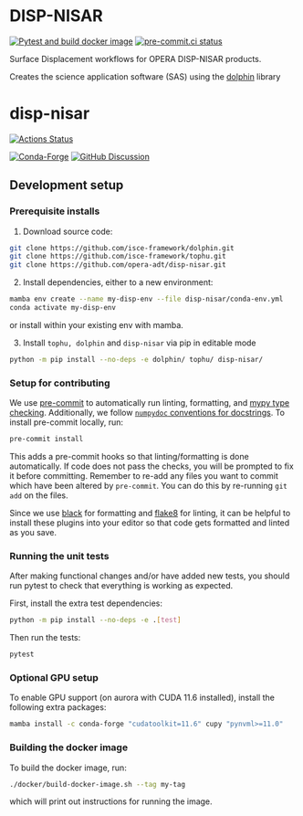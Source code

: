 # DISP-NISAR
[![Pytest and build docker image](https://github.com/opera-adt/disp-nisar/actions/workflows/test-build-push.yml/badge.svg?branch=main)](https://github.com/opera-adt/disp-nisar/actions/workflows/test-build-push.yml)
[![pre-commit.ci status](https://results.pre-commit.ci/badge/github/opera-adt/disp-nisar/main.svg)](https://results.pre-commit.ci/latest/github/opera-adt/disp-nisar/main)

Surface Displacement workflows for OPERA DISP-NISAR products.

Creates the science application software (SAS) using the [dolphin](https://github.com/opera-adt/dolphin) library

# disp-nisar

[![Actions Status][actions-badge]][actions-link]

[![Conda-Forge][conda-badge]][conda-link]
[![GitHub Discussion][github-discussions-badge]][github-discussions-link]


<!-- prettier-ignore-start -->
[actions-badge]:            https://github.com/opera-adt/disp-nisar/workflows/CI/badge.svg
[actions-link]:             https://github.com/opera-adt/disp-nisar/actions
[conda-badge]:              https://img.shields.io/conda/vn/conda-forge/disp-nisar
[conda-link]:               https://github.com/conda-forge/disp-nisar-feedstock
[github-discussions-badge]: https://img.shields.io/static/v1?label=Discussions&message=Ask&color=blue&logo=github
[github-discussions-link]:  https://github.com/opera-adt/disp-nisar/discussions

<!-- prettier-ignore-end -->


## Development setup


### Prerequisite installs
1. Download source code:
```bash
git clone https://github.com/isce-framework/dolphin.git
git clone https://github.com/isce-framework/tophu.git
git clone https://github.com/opera-adt/disp-nisar.git
```
2. Install dependencies, either to a new environment:
```bash
mamba env create --name my-disp-env --file disp-nisar/conda-env.yml
conda activate my-disp-env
```
or install within your existing env with mamba.

3. Install `tophu, dolphin` and `disp-nisar` via pip in editable mode
```bash
python -m pip install --no-deps -e dolphin/ tophu/ disp-nisar/
```

### Setup for contributing


We use [pre-commit](https://pre-commit.com/) to automatically run linting, formatting, and [mypy type checking](https://www.mypy-lang.org/).
Additionally, we follow [`numpydoc` conventions for docstrings](https://numpydoc.readthedocs.io/en/latest/format.html).
To install pre-commit locally, run:

```bash
pre-commit install
```
This adds a pre-commit hooks so that linting/formatting is done automatically. If code does not pass the checks, you will be prompted to fix it before committing.
Remember to re-add any files you want to commit which have been altered by `pre-commit`. You can do this by re-running `git add` on the files.

Since we use [black](https://black.readthedocs.io/en/stable/) for formatting and [flake8](https://flake8.pycqa.org/en/latest/) for linting, it can be helpful to install these plugins into your editor so that code gets formatted and linted as you save.

### Running the unit tests

After making functional changes and/or have added new tests, you should run pytest to check that everything is working as expected.

First, install the extra test dependencies:
```bash
python -m pip install --no-deps -e .[test]
```

Then run the tests:

```bash
pytest
```

### Optional GPU setup

To enable GPU support (on aurora with CUDA 11.6 installed), install the following extra packages:
```bash
mamba install -c conda-forge "cudatoolkit=11.6" cupy "pynvml>=11.0"
```


### Building the docker image

To build the docker image, run:
```bash
./docker/build-docker-image.sh --tag my-tag
```
which will print out instructions for running the image.
